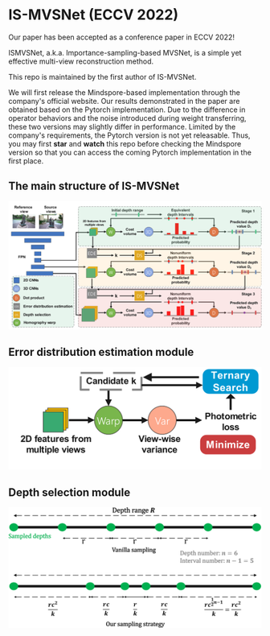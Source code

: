 # IS-MVSNet (ECCV 2022)

Our paper has been accepted as a conference paper in ECCV 2022!

ISMVSNet, a.k.a. Importance-sampling-based MVSNet, is a simple yet effective multi-view reconstruction method. 

This repo is maintained by the first author of IS-MVSNet. 

We will first release the Mindspore-based implementation through the company's official website. Our results demonstrated in the paper are obtained based on the Pytorch implementation. Due to the difference in operator behaviors and the noise introduced during weight transferring, these two versions may slightly differ in performance. Limited by the company's requirements, the Pytorch version is not yet releasable. Thus, you may first **star** and **watch** this repo before checking the Mindspore version so that you can access the coming Pytorch implementation in the first place.

## The main structure of IS-MVSNet
![alt](imgs/IS-MVSNet%20Framework%20Redraw.png "The main structure of IS-MVSNet")

## Error distribution estimation module
![alt](imgs/Photoconsistency%20loss.png "Error distribution estimation module")

## Depth selection module
![alt](imgs/Sampling%20interval%20illustrate.png "Depth selection module")

<!-- <div  align="center">  
<img src="https://github.com/NoOneUST/IS-MVSNet/blob/main/imgs/IS-MVSNet%20Framework%20Redraw.png" width="100%" alt="The main structure of IS-MVSNet" align="center" />
  
  The main structure of IS-MVSNet
</div>

<br/>

<div  align="center">
<img src="https://github.com/NoOneUST/IS-MVSNet/blob/main/imgs/Photoconsistency%20loss.png" width="40%" alt="Error distribution estimation module" align="center" />
  
  Error distribution estimation module
</div>

<br/>

<div  align="center">
<img src="https://github.com/NoOneUST/IS-MVSNet/blob/main/imgs/Sampling%20interval%20illustrate.png" width="60%" alt="Depth selection module" align="center" />
  
  Depth selection module
</div> -->

